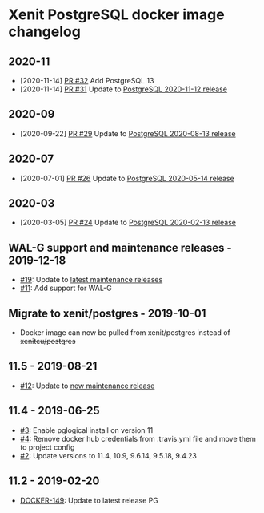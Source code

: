 # Xenit PostgreSQL docker image changelog

## 2020-11

* [2020-11-14] [PR #32](https://github.com/xenit-eu/docker-postgres/issues/32) Add PostgreSQL 13
* [2020-11-14] [PR #31](https://github.com/xenit-eu/docker-postgres/issues/31) Update to [PostgreSQL 2020-11-12 release](https://www.postgresql.org/about/news/2111)

## 2020-09

* [2020-09-22] [PR #29](https://github.com/xenit-eu/docker-postgres/issues/29) Update to [PostgreSQL 2020-08-13 release](https://www.postgresql.org/about/news/2060)

## 2020-07

* [2020-07-01] [PR #26](https://github.com/xenit-eu/docker-postgres/issues/26) Update to [PostgreSQL 2020-05-14 release](https://www.postgresql.org/about/news/2038)

## 2020-03

* [2020-03-05] [PR #24](https://github.com/xenit-eu/docker-postgres/issues/24) Update to [PostgreSQL 2020-02-13 release](https://www.postgresql.org/about/news/2011)




## WAL-G support and maintenance releases - 2019-12-18

- [#19](https://github.com/xenit-eu/docker-postgres/issues/19): Update to [latest maintenance releases](https://www.postgresql.org/about/news/1994/)
- [#11](https://github.com/xenit-eu/docker-postgres/issues/11): Add support for WAL-G

## Migrate to xenit/postgres - 2019-10-01

- Docker image can now be pulled from xenit/postgres instead of ~~xeniteu/postgres~~

## 11.5 - 2019-08-21

- [#12](https://github.com/xenit-eu/docker-postgres/issues/12): Update to [new maintenance release](https://www.postgresql.org/about/news/1960/)

## 11.4 - 2019-06-25

- [#3](https://github.com/xenit-eu/docker-postgres/issues/3): Enable pglogical install on version 11
- [#4](https://github.com/xenit-eu/docker-postgres/issues/4): Remove docker hub credentials from .travis.yml file and move them to project config
- [#2](https://github.com/xenit-eu/docker-postgres/issues/2): Update versions to 11.4, 10.9, 9.6.14, 9.5.18, 9.4.23

## 11.2 - 2019-02-20

- [DOCKER-149](https://xenitsupport.jira.com/browse/DOCKER-149): Update to latest release PG
